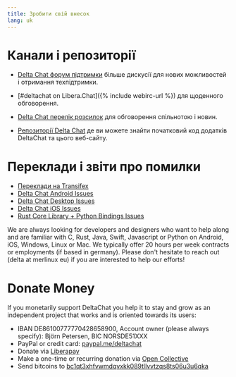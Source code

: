 ```yaml
---
title: Зробити свій внесок
lang: uk
---
```


# Канали і репозиторії

- [Delta Chat форум підтримки](https://support.delta.chat) більше
  дискусії для нових можливостей і отримання техпідтримки.

- [#deltachat on Libera.Chat]({% include webirc-url %}) для щоденного обговорення.

- [Delta Chat перелік
  розсилок](https://lists.codespeak.net/postorius/lists/delta.codespeak.net/)
  для обговорення спільнотою і новин.

- [Репозиторії Delta Chat](https://github.com/deltachat/) де ви можете 
  знайти початковий код додатків DeltaChat та цього веб-сайту.

# Переклади і звіти про помилки

- [Переклади на Transifex](https://www.transifex.com/delta-chat/public/)
- [Delta Chat Android Issues](https://github.com/deltachat/deltachat-android/issues)
- [Delta Chat Desktop Issues](https://github.com/deltachat/deltachat-desktop/issues)
- [Delta Chat iOS Issues](https://github.com/deltachat/deltachat-ios/issues)
- [Rust Core Library + Python Bindings Issues](https://github.com/deltachat/deltachat-core-rust/issues)

We are always looking for developers and designers who want to help along and are familiar with 
C, Rust, Java, Swift, Javascript or Python on Android, iOS, Windows, Linux or Mac.
We typically offer 20 hours per week contracts or employments (if based in germany). 
Please don't hesitate to reach out (delta at merlinux eu) if you are interested to help our efforts!


# Donate Money 

If you monetarily support DeltaChat you help it to stay and grow as an independent project that works and is oriented towards its users: 

- IBAN DE86100777770428658900, Account owner (please always specify): Björn Petersen, BIC NORSDE51XXX
- PayPal or credit card: [paypal.me/deltachat](https://paypal.me/deltachat/20)
- Donate via [Liberapay](https://liberapay.com/delta.chat/)
- Make a one-time or recurring donation via [Open Collective](https://opencollective.com/delta-chat/donate)
- Send bitcoins to [bc1qt3xhfvwmdqvxkk089tllvvtzqs8ts06u3u6qka](bitcoin:bc1qt3xhfvwmdqvxkk089tllvvtzqs8ts06u3u6qka)
